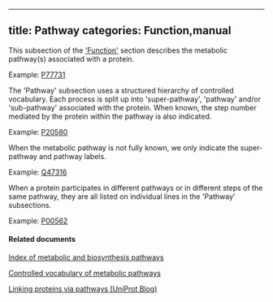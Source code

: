 
---
title: Pathway
categories: Function,manual
---

This subsection of the ['Function'](http://www.uniprot.org/help/function%5Fsection) section describes the metabolic pathway(s) associated with a protein.

Example: [P77731](http://www.uniprot.org/uniprot/P77731#function)

The 'Pathway' subsection uses a structured hierarchy of controlled vocabulary. Each process is split up into 'super-pathway', 'pathway' and/or 'sub-pathway' associated with the protein. When known, the step number mediated by the protein within the pathway is also indicated.

Example: [P20580](http://www.uniprot.org/uniprot/P20580#function)

When the metabolic pathway is not fully known, we only indicate the super-pathway and pathway labels.

Example: [Q47316](http://www.uniprot.org/uniprot/Q47316#function)

When a protein participates in different pathways or in different steps of the same pathway, they are all listed on individual lines in the 'Pathway' subsections.

Example: [P00562](http://www.uniprot.org/uniprot/P00562#function)

#### Related documents

[Index of metabolic and biosynthesis pathways](http://www.uniprot.org/docs/pathway)  
  
[Controlled vocabulary of metabolic pathways](http://www.uniprot.org/docs/pathlist)  
  
[Linking proteins via pathways (UniProt Blog)](http://insideuniprot.blogspot.ch/2015/09/linking%2Dproteins%2Dvia%2Dpathways.html)
        
